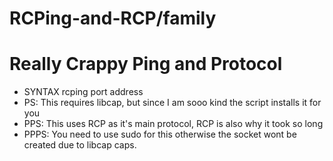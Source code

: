 # RCPing-and-RCP/family
# Really Crappy Ping and Protocol
* SYNTAX rcping port address
* PS: This requires libcap, but since I am sooo kind the script installs it for you
* PPS: This uses RCP as it's main protocol, RCP is also why it took so long
* PPPS: You need to use sudo for this otherwise the socket wont be created due to libcap caps.
